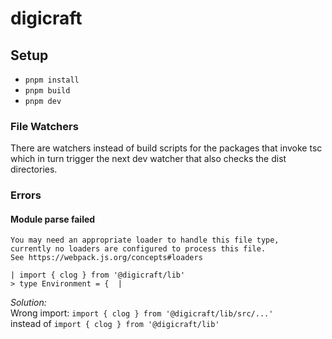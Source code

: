# digicraft

## Setup
- ```pnpm install```
- ```pnpm build```
- ```pnpm dev```

### File Watchers
There are watchers instead of build scripts for the packages that invoke tsc which
in turn trigger the next dev watcher that also checks the dist directories.

### Errors
#### Module parse failed
```Module parse failed: Unexpected token (5:5)
You may need an appropriate loader to handle this file type, 
currently no loaders are configured to process this file.
See https://webpack.js.org/concepts#loaders

| import { clog } from '@digicraft/lib'  
> type Environment = {  |
```  

*Solution:*  
Wrong import: ```import { clog } from '@digicraft/lib/src/...'```  
instead of ```import { clog } from '@digicraft/lib'```